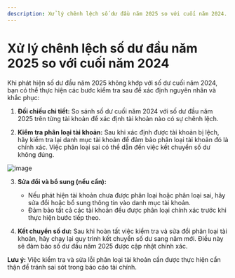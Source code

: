 ```yaml
---
description: Xử lý chênh lệch số dư đầu năm 2025 so với cuối năm 2024.
---
```

# Xử lý chênh lệch số dư đầu năm 2025 so với cuối năm 2024

Khi phát hiện số dư đầu năm 2025 không khớp với số dư cuối năm 2024, bạn có thể thực hiện các bước kiểm tra sau để xác định nguyên nhân và khắc phục:

1. **Đối chiếu chi tiết:** So sánh số dư cuối năm 2024 với số dư đầu năm 2025 trên từng tài khoản để xác định tài khoản nào có sự chênh lệch.

2. **Kiểm tra phân loại tài khoản:** Sau khi xác định được tài khoản bị lệch, hãy kiểm tra lại danh mục tài khoản để đảm bảo phân loại tài khoản đó là chính xác. Việc phân loại sai có thể dẫn đến việc kết chuyển số dư không đúng.

![image](https://wiki.arito.vn/test/download/file?_id=67b2df3b3f3907f09b61e1e0)

3. **Sửa đổi và bổ sung (nếu cần):**
    *   Nếu phát hiện tài khoản chưa được phân loại hoặc phân loại sai, hãy sửa đổi hoặc bổ sung thông tin vào danh mục tài khoản.
    *   Đảm bảo tất cả các tài khoản đều được phân loại chính xác trước khi thực hiện bước tiếp theo.

4. **Kết chuyển số dư:** Sau khi hoàn tất việc kiểm tra và sửa đổi phân loại tài khoản, hãy chạy lại quy trình kết chuyển số dư sang năm mới. Điều này sẽ đảm bảo số dư đầu năm 2025 được cập nhật chính xác.

**Lưu ý:** Việc kiểm tra và sửa lỗi phân loại tài khoản cần được thực hiện cẩn thận để tránh sai sót trong báo cáo tài chính.
